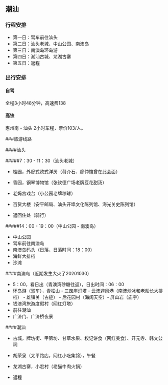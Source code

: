 ## 潮汕

### 行程安排

* 第一日：驾车前往汕头
* 第二日：汕头老城、中山公园、南澳岛
* 第三日：南澳岛环岛游
* 第四日：潮汕古城、龙湖古寨
* 第五日：返程



### 出行安排

#### 自驾

全程3小时48分钟，高速费138

#### 高铁

惠州南 - 汕头	2小时车程，票价103/人。



###旅游线路

####汕头

#####7：30 - 11：30（汕头老城）

* 桂园，外廊式欧式洋房（蒋介石、廖仲恺曾在此会面）

* 香园，钢琴博物馆（张钦德广场老牌豆花甜汤）
* 老妈宫戏台（小公园老牌粽球）
* 百货大楼（安平邮局、汕头开埠文化陈列馆、海光关史陈列馆）
* 返回住处（骑行）

#####14：00  -  19：00（中山公园 - 南澳岛）

* 中山公园
* 驾车前往南澳岛
* 南澳岛码头（日落，日落时间：18：00）
* 海鲜大排档
* 沙滩

####南澳岛（近期发生大火了20201030）

* 5：00，看日出（青澳湾砂糖往返），日出时间：06：00
* 环岛游（驾车），青松山 - 三囱崖灯塔 - 云澳避风港（南澳炒冰和老船长大排档） - 雄镇关（古迹） - 后花园村（海阔天空）-  屏山岩（庙宇）
* 钱澳湾旅游度假村（网红灯塔）
* 前往潮汕
* 广济门、广济桥夜景

####潮汕

* 古城，牌坊街、甲第坊、甘草水果、权记饼食（网红美食）、开元寺、韩文公祠
* 胡荣泉（太平路店，网红小吃集锦），午餐

* 龙湖古寨，小宏村（老猫牛肉火锅）
* 返程

